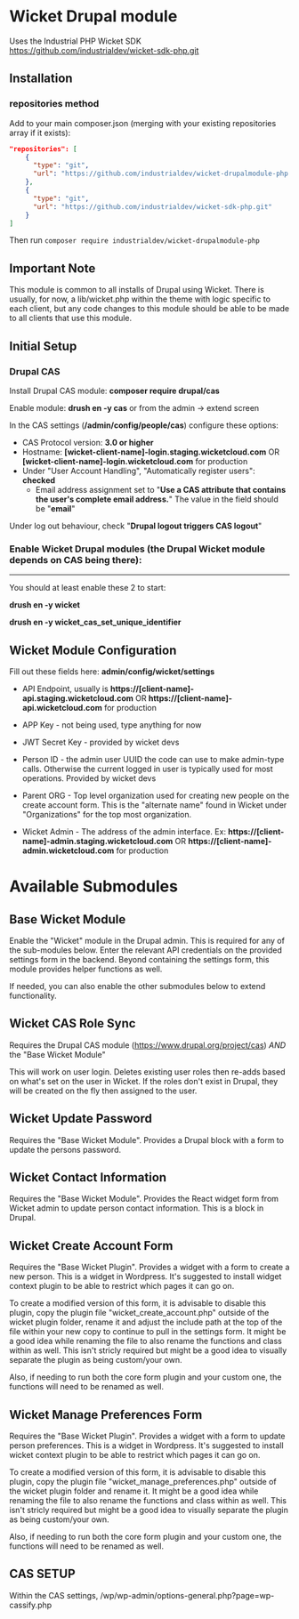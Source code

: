 # Wicket Drupal module

Uses the Industrial PHP Wicket SDK
https://github.com/industrialdev/wicket-sdk-php.git

## Installation

### repositories method

Add to your main composer.json (merging with your existing repositories array if it exists):

```json
"repositories": [
    {
      "type": "git",
      "url": "https://github.com/industrialdev/wicket-drupalmodule-php.git"
    },
    {
      "type": "git",
      "url": "https://github.com/industrialdev/wicket-sdk-php.git"
    }
]
```

Then run `composer require industrialdev/wicket-drupalmodule-php`



## Important Note

This module is common to all installs of Drupal using Wicket. There is usually, for now, a lib/wicket.php within the theme with logic specific to each client, but any code changes to this module should be able to be made to all clients that use this module.

## Initial Setup


### Drupal CAS
Install Drupal CAS module: **composer require drupal/cas**

Enable module: **drush en -y cas** or from the admin -> extend screen

In the CAS settings (**/admin/config/people/cas**) configure these options:
 - CAS Protocol version: **3.0 or higher**
 - Hostname: **[wicket-client-name]-login.staging.wicketcloud.com** OR **[wicket-client-name]-login.wicketcloud.com** for production 
 - Under "User Account Handling", "Automatically register users": **checked**
    - Email address assignment set to "**Use a CAS attribute that contains the user's complete email address.**" The value in the field should be "**email**"

Under log out behaviour, check "**Drupal logout triggers CAS logout**"


### Enable Wicket Drupal modules (the Drupal Wicket module depends on CAS being there):
---------------------------------------------
You should at least enable these 2 to start:

**drush en -y wicket**

**drush en -y wicket_cas_set_unique_identifier**




Wicket Module Configuration
------------------------
Fill out these fields here: **admin/config/wicket/settings**
 - API Endpoint, usually is **https://[client-name]-api.staging.wicketcloud.com** OR **https://[client-name]-api.wicketcloud.com** for production

 - APP Key - not being used, type anything for now
 
 - JWT Secret Key - provided by wicket devs
 
 - Person ID - the admin user UUID the code can use to make admin-type calls. Otherwise the current logged in user is typically used for most operations. Provided by wicket devs
 
 - Parent ORG - Top level organization used for creating new people on the create account form. This is the "alternate name" found in Wicket under "Organizations" for the top most organization. 
 
 - Wicket Admin - The address of the admin interface. Ex: **https://[client-name]-admin.staging.wicketcloud.com** OR **https://[client-name]-admin.wicketcloud.com** for production


# Available Submodules

## Base Wicket Module
Enable the "Wicket" module in the Drupal admin. This is required for any of the sub-modules below. Enter the relevant API credentials on the provided settings form in the backend. Beyond containing the settings form, this module provides helper functions as well.

If needed, you can also enable the other submodules below to extend functionality.

## Wicket CAS Role Sync

Requires the Drupal CAS module (https://www.drupal.org/project/cas) *AND* the "Base Wicket Module"

This will work on user login. Deletes existing user roles then re-adds based on what's set on the user in Wicket. If the roles don't exist in
Drupal, they will be created on the fly then assigned to the user.

## Wicket Update Password

Requires the "Base Wicket Module". Provides a Drupal block with a form to update the persons password.

## Wicket Contact Information

Requires the "Base Wicket Module". Provides the React widget form from Wicket admin to update person contact information. This is a block in Drupal.

## Wicket Create Account Form

Requires the "Base Wicket Plugin". Provides a widget with a form to create a new person. This is a widget in Wordpress. It's suggested to install widget context plugin to be able to restrict which pages it can go on. 

To create a modified version of this form, it is advisable to disable this plugin, copy the plugin file "wicket_create_account.php" outside of the wicket plugin folder, rename it and adjust the include path at the top of the file within your new copy to continue to pull in the settings form. It might be a good idea while renaming the file to also rename the functions and class within as well. This isn't stricly required but might be a good idea to visually separate the plugin as being custom/your own. 

Also, if needing to run both the core form plugin and your custom one, the functions will need to be renamed as well.

## Wicket Manage Preferences Form

Requires the "Base Wicket Plugin". Provides a widget with a form to update person preferences. This is a widget in Wordpress. It's suggested to install wicket context plugin to be able to restrict which pages it can go on. 

To create a modified version of this form, it is advisable to disable this plugin, copy the plugin file "wicket_manage_preferences.php" outside of the wicket plugin folder and rename it. It might be a good idea while renaming the file to also rename the functions and class within as well. This isn't stricly required but might be a good idea to visually separate the plugin as being custom/your own. 

Also, if needing to run both the core form plugin and your custom one, the functions will need to be renamed as well.

## CAS SETUP
Within the CAS settings, /wp/wp-admin/options-general.php?page=wp-cassify.php
